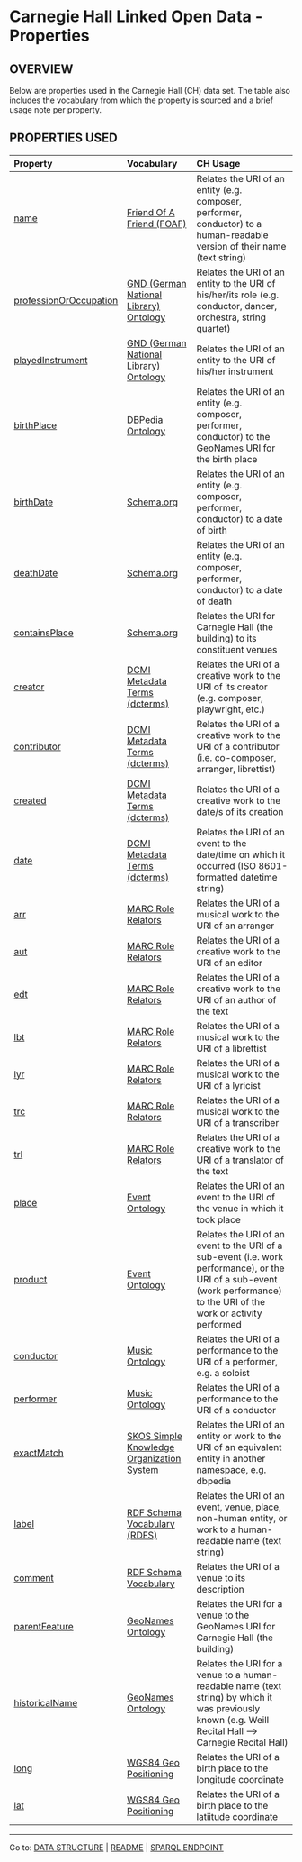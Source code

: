 # Carnegie Hall Linked Open Data - Properties

## OVERVIEW

Below are properties used in the Carnegie Hall (CH) data set. The table also includes the vocabulary from which the property is sourced and a brief usage note per property.

## PROPERTIES USED
|Property|Vocabulary|CH Usage|
|:----|:---|:---|
|[name](http://xmlns.com/foaf/0.1/name)|[Friend Of A Friend (FOAF)](http://xmlns.com/foaf/0.1/)|Relates the URI of an entity (e.g. composer, performer, conductor) to a human-readable version of their name (text string)|
|[professionOrOccupation](http://d-nb.info/standards/elementset/gnd#professionOrOccupation)|[GND (German National Library) Ontology](http://d-nb.info/standards/elementset/gnd)|Relates the URI of an entity to the URI of his/her/its role (e.g. conductor, dancer, orchestra, string quartet)|
|[playedInstrument](http://d-nb.info/standards/elementset/gnd#playedInstrument)|[GND (German National Library) Ontology](http://d-nb.info/standards/elementset/gnd)|Relates the URI of an entity to the URI of his/her instrument|
|[birthPlace](http://dbpedia.org/ontology/birthPlace)|[DBPedia Ontology](http://dbpedia.org/ontology/)|Relates the URI of an entity (e.g. composer, performer, conductor) to the GeoNames URI for the birth place|
|[birthDate](http://schema.org/birthDate)|[Schema.org](http://schema.org/)|Relates the URI of an entity (e.g. composer, performer, conductor) to a date of birth|
|[deathDate](http://schema.org/deathDate)|[Schema.org](http://schema.org/)|Relates the URI of an entity (e.g. composer, performer, conductor) to a date of death|
|[containsPlace](http://schema.org/containsPlace)|[Schema.org](http://schema.org/)|Relates the URI for Carnegie Hall (the building) to its constituent venues|
|[creator](http://purl.org/dc/terms/creator)|[DCMI Metadata Terms (dcterms)]()|Relates the URI of a creative work to the URI of its creator (e.g. composer, playwright, etc.)|
|[contributor](http://purl.org/dc/terms/contributor)|[DCMI Metadata Terms (dcterms)]()|Relates the URI of a creative work to the URI of a contributor (i.e. co-composer, arranger, librettist)|
|[created](http://purl.org/dc/terms/created)|[DCMI Metadata Terms (dcterms)](http://purl.org/dc/terms/)|Relates the URI of a creative work to the date/s of its creation|
|[date](http://purl.org/dc/terms/date)|[DCMI Metadata Terms (dcterms)](http://purl.org/dc/terms/)|Relates the URI of an event to the date/time on which it occurred (ISO 8601-formatted datetime string)|
|[arr](http://id.loc.gov/vocabulary/relators/arr)|[MARC Role Relators](http://id.loc.gov/vocabulary/relators/)|Relates the URI of a musical work to the URI of an arranger|
|[aut](http://id.loc.gov/vocabulary/relators/aut)|[MARC Role Relators](http://id.loc.gov/vocabulary/relators/)|Relates the URI of a creative work to the URI of an editor|
|[edt](http://id.loc.gov/vocabulary/relators/edt)|[MARC Role Relators](http://id.loc.gov/vocabulary/relators/)|Relates the URI of a creative work to the URI of an author of the text|
|[lbt](http://id.loc.gov/vocabulary/relators/lbt)|[MARC Role Relators](http://id.loc.gov/vocabulary/relators/)|Relates the URI of a musical work to the URI of a librettist|
|[lyr](http://id.loc.gov/vocabulary/relators/lyr)|[MARC Role Relators](http://id.loc.gov/vocabulary/relators/)|Relates the URI of a musical work to the URI of a lyricist|
|[trc](http://id.loc.gov/vocabulary/relators/trc)|[MARC Role Relators](http://id.loc.gov/vocabulary/relators/)|Relates the URI of a musical work to the URI of a transcriber|
|[trl](http://id.loc.gov/vocabulary/relators/trl)|[MARC Role Relators](http://id.loc.gov/vocabulary/relators/)|Relates the URI of a creative work to the URI of a translator of the text|
|[place](http://purl.org/NET/c4dm/event.owl#place)|[Event Ontology](http://purl.org/NET/c4dm/event.owl)|Relates the URI of an event to the URI of the venue in which it took place|
|[product](http://purl.org/NET/c4dm/event.owl#product)|[Event Ontology](http://purl.org/NET/c4dm/event.owl)|Relates the URI of an event to the URI of a sub-event (i.e. work performance), or the URI of a sub-event (work performance) to the URI of the work or activity performed|
|[conductor](http://purl.org/ontology/mo/conductor)|[Music Ontology](http://purl.org/ontology/mo/)|Relates the URI of a performance to the URI of a performer, e.g. a soloist|
|[performer](http://purl.org/ontology/mo/performer)|[Music Ontology](http://purl.org/ontology/mo/)|Relates the URI of a performance to the URI of a conductor|
|[exactMatch](https://www.w3.org/2009/08/skos-reference/skos.html#exactMatch)|[SKOS Simple Knowledge Organization System](https://www.w3.org/2009/08/skos-reference/skos.html)|Relates the URI of an entity or work to the URI of an equivalent entity in another namespace, e.g. dbpedia|
|[label](http://www.w3.org/2000/01/rdf-schema)|[RDF Schema Vocabulary (RDFS)](http://www.w3.org/2000/01/rdf-schema)|Relates the URI of an event, venue, place, non-human entity, or work to a human-readable name (text string)|
|[comment](http://www.w3.org/2000/01/rdf-schema#comment)|[RDF Schema Vocabulary](http://www.w3.org/2000/01/rdf-schema)|Relates the URI of a venue to its description|
|[parentFeature](http://www.geonames.org/ontology#parentFeature)|[GeoNames Ontology](http://www.geonames.org/ontology)|Relates the URI for a venue to the GeoNames URI for Carnegie Hall (the building)|
|[historicalName](http://www.geonames.org/ontology#historicalName)|[GeoNames Ontology](http://www.geonames.org/ontology)|Relates the URI for a venue to a human-readable name (text string) by which it was previously known (e.g. Weill Recital Hall --> Carnegie Recital Hall)|
|[long](http://www.w3.org/2003/01/geo/wgs84_pos#long)|[WGS84 Geo Positioning](http://www.w3.org/2003/01/geo/wgs84_pos)|Relates the URI of a birth place to the longitude coordinate|
|[lat](http://www.w3.org/2003/01/geo/wgs84_pos#lat)|[WGS84 Geo Positioning](http://www.w3.org/2003/01/geo/wgs84_pos)|Relates the URI of a birth place to the latiitude coordinate|

----------------------------
Go to: [DATA STRUCTURE](/data-structure.md) | [README](/README.md) | [SPARQL ENDPOINT](http://data.carnegiehall.org)
